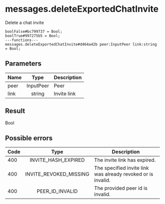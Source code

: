 # messages.deleteExportedChatInvite
Delete a chat invite

```
boolFalse#bc799737 = Bool;
boolTrue#997275b5 = Bool;
---functions---
messages.deleteExportedChatInvite#d464a42b peer:InputPeer link:string = Bool;
```

## Parameters
| Name | Type | Description |
| ---- | :----: | ----------- |
| peer | InputPeer | Peer |
| link | string | Invite link |


## Result
Bool

## Possible errors
| Code | Type | Description |
| ---- | :----: | ----------- |
| 400 | INVITE_HASH_EXPIRED | The invite link has expired. |
| 400 | INVITE_REVOKED_MISSING | The specified invite link was already revoked or is invalid. |
| 400 | PEER_ID_INVALID | The provided peer id is invalid. |

